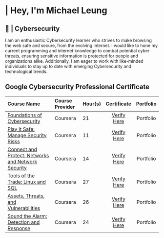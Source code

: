 <h1> | Hey, I'm Michael Leung</h1>
<h2>👾 | Cybersecurity</h2>
<p>I am an enthusiastic Cybersecurity learner who strives to make browsing the web safe and secure, from the evolving internet. I would like to hone my current programming and internet knowledge to combat potential cyber threats, ensuring sensitive information is protected for people and organizations alike. Additionally, I am eager to work with like-minded individuals to stay up to date with emerging Cybersecurity and technological trends.</p>

## Google Cybersecurity Professional Certificate
| Course Name | Course Provider | Hour(s) | Certificate | Portfolio |
| :------------- |:-------------|:-------------|:-------------:|:-----:|
| [Foundations of Cybersecurity](https://www.coursera.org/learn/foundations-of-cybersecurity/home/week/1) | Coursera | 21 | [Verify Here](https://coursera.org/verify/QDTBQF2VY66S) | Portfolio |
| [Play It Safe: Manage Security Risks](https://www.coursera.org/learn/manage-security-risks/home/week/1) | Coursera | 11 | [Verify Here](https://coursera.org/verify/77WZA324Q5XW) | Portfolio |
| [Connect and Protect: Networks and Network Security](https://www.coursera.org/learn/networks-and-network-security/home/week/1) | Coursera | 14 | [Verify Here](https://coursera.org/verify/4BH23F3GEDQ7) | Portfolio |
| [Tools of the Trade: Linux and SQL](https://www.coursera.org/learn/linux-and-sql/home/week/1) | Coursera | 27 | [Verify Here](https://coursera.org/verify/NAFSJP3ELT4F) | Portfolio |
| [Assets, Threats, and Vulnerabilities](https://www.coursera.org/learn/assets-threats-and-vulnerabilities/home/week/1) | Coursera | 26 | [Verify Here](https://coursera.org/verify/QQKTLTBGDG56) | Portfolio |
| [Sound the Alarm: Detection and Response](https://www.coursera.org/learn/detection-and-response/home/week/1) | Coursera | 24 | [Verify Here](https://coursera.org/verify/AR9T9LEVVJTQ) | Portfolio |
